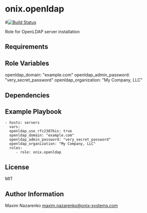onix.openldap
=============

#[![Build Status](https://travis-ci.org/maxim-nazarenko/ansible-openldap.svg?branch=master)](https://travis-ci.org/maxim-nazarenko/ansible-openldap)

Role for OpenLDAP server installation

Requirements
------------


Role Variables
--------------

openldap_domain: "example.com"
openldap_admin_password: "very_secret_password"
openldap_organization: "My Company, LLC"

Dependencies
------------


Example Playbook
----------------


    - hosts: servers
      vars:
      openldap_use_rfc2307bis: true
      openldap_domain: "example.com"
      openldap_admin_password: "very_secret_password"
      openldap_organization: "My Company, LLC"
      roles:
         - role: onix.openldap

License
-------

MIT

Author Information
------------------

Maxim Nazarenko <maxim.nazarenko@onix-systems.com>

